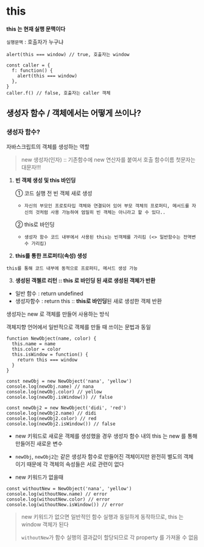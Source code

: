 # this

**this 는 현재 실행 문맥이다**

`실행문맥`  :  호출자가 누구냐

```Js
alert(this === window) // true, 호출자는 window

const caller = {
  f: function() {
    alert(this === window)
  },
}
caller.f() // false, 호출자는 caller 객체
```



## 생성자 함수 / 객체에서는 어떻게 쓰이나?



### 생성자 함수?

자바스크립트의 객체를 생성하는 역할

> new 생성자(인자) :: 기존함수에 new 연산자를 붙여서 호출
> 함수이름 첫문자는 대문자!!!



1. **빈 객체 생성 및 this 바인딩**

   ① 코드 실행 전 빈 객체 새로 생성

   - ```null
     자신의 부모인 프로토타입 객체와 연결되어 있어 부모 객체의 프로퍼티, 메서드를 자신의 것처럼 사용 가능하여 엄밀히 빈 객체는 아니라고 할 수 있다..
     ```

   ② this로 바인딩

   - ```null
     생성자 함수 코드 내부에서 사용된 this는 빈객체를 가리킴 (<> 일반함수는 전역변수 가리킴)
     ```



2. **this를 통한 프로퍼티(속성) 생성**

```null
this를 통해 코드 내부에 동적으로 프로퍼티, 메서드 생성 가능
```

3. **생성된 객첼르 리턴 :: this 로 바인딩 된 새로 생성된 객체가 반환**

- 일반 함수 : return undefined
- 생성자함수 : return this :: **this로 바인딩**된 새로 생성한 객체 반환



생성자는 new 로 객체를 만들어 사용하는 방식

객체지향 언어에서 일반적으로 객체를 만들 때 쓰이는 문법과 동일

```JS
function NewObject(name, color) {
  this.name = name
  this.color = color
  this.isWindow = function() {
    return this === window
  }
}

const newObj = new NewObject('nana', 'yellow')
console.log(newObj.name) // nana
console.log(newObj.color) // yellow
console.log(newObj.isWindow()) // false

const newObj2 = new NewObject('didi', 'red')
console.log(newObj2.name) // didi
console.log(newObj2.color) // red
console.log(newObj2.isWindow()) // false
```

- new 키워드로 새로운 객체를 생성했을 경우 생성자 함수 내의 this 는 new 를 통해 만들어진 새로운 변수
- `newObj`, `newObj2`는 같은 생성자 함수로 만들어진 객체이지만 완전히 별도의 객체이기 때문에 각 객체의 속성들은 서로 관련이 없다



- new 키워드가 없을때

```JS
const withoutNew = NewObject('nana', 'yellow')
console.log(withoutNew.name) // error
console.log(withoutNew.color) // error
console.log(withoutNew.isWindow()) // error
```

> new 키워드가 없으면 일반적인 함수 실행과 동일하게 동작하므로,  this 는 window 객체가 된다
>
> `withoutNew`가 함수 실행의 결과값이 할당되므로 각 property 를 가져올 수 없음

